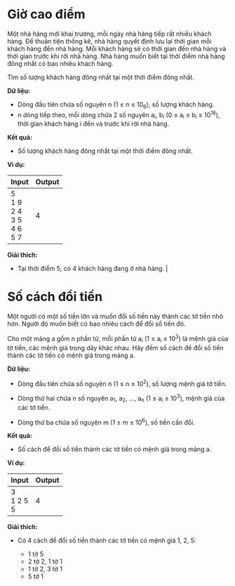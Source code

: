 # Giờ cao điểm

Một nhà hàng mới khai trương, mỗi ngày nhà hàng tiếp rất nhiều khách hàng. Để thuận tiện thống kê, nhà hàng quyết định lưu lại thời gian mỗi khách hàng đến nhà hàng. Mỗi khách hàng sẽ có thời gian đến nhà hàng và thời gian trước khi rời nhà hàng. Nhà hàng muốn biết tại thời điểm nhà hàng đông nhất có bao nhiêu khách hàng.

Tìm số lượng khách hàng đông nhất tại một thời điểm đông nhất.

**Dữ liệu:**

- Dòng đầu tiên chứa số nguyên n (1 ≤ n ≤ 10<sub>6</sub>), số lượng khách hàng.
- n dòng tiếp theo, mỗi dòng chứa 2 số nguyên a<sub>i</sub>, b<sub>i</sub> (0 ≤ a<sub>i</sub> ≤ b<sub>i</sub> ≤ 10<sup>18</sup>), thời gian khách hàng i đến và trước khi rời nhà hàng.

**Kết quả:**

- Số lượng khách hàng đông nhất tại một thời điểm đông nhất.

**Ví dụ:**

| Input | Output |
| :--- | :--- |
| 5 <br> 1 9 <br> 2 4 <br> 3 5 <br> 4 6 <br> 5 7 | 4 |

**Giải thích:**

- Tại thời điểm 5, có 4 khách hàng đang ở nhà hàng. |

# Số cách đổi tiền

Một người có một số tiền lớn và muốn đổi số tiền này thành các tờ tiền nhỏ hơn. Người đó muốn biết có bao nhiêu cách để đổi số tiền đó. 

Cho một mảng a gồm n phần tử, mỗi phần tử a<sub>i</sub> (1 ≤ a<sub>i</sub> ≤ 10<sup>3</sup>) là mệnh giá của tờ tiền, các mệnh giá trong dãy khác nhau. Hãy đếm số cách để đổi số tiền thành các tờ tiền có mệnh giá trong mảng a.

**Dữ liệu:**

- Dòng đầu tiên chứa số nguyên n (1 ≤ n ≤ 10<sup>2</sup>), số lượng mệnh giá tờ tiền.

- Dòng thứ hai chứa n số nguyên a<sub>1</sub>, a<sub>2</sub>, ..., a<sub>n</sub> (1 ≤ a<sub>i</sub> ≤ 10<sup>3</sup>), mệnh giá của các tờ tiền.

- Dòng thứ ba chứa số nguyên m (1 ≤ m ≤ 10<sup>6</sup>), số tiền cần đổi.

**Kết quả:**

- Số cách để đổi số tiền thành các tờ tiền có mệnh giá trong mảng a.

**Ví dụ:**

| Input | Output |
| :--- | :--- |
| 3 <br> 1 2 5 <br> 5 | 4 |

**Giải thích:**

- Có 4 cách để đổi số tiền thành các tờ tiền có mệnh giá 1, 2, 5:

    - 1 tờ 5
    - 2 tờ 2, 1 tờ 1
    - 1 tờ 2, 3 tờ 1
    - 5 tờ 1
